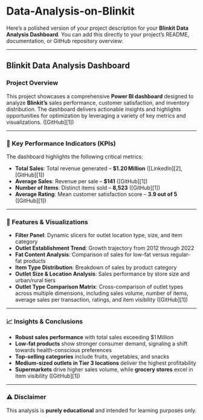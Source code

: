 # Data-Analysis-on-Blinkit
Here’s a polished version of your project description for your **Blinkit Data Analysis Dashboard**. You can add this directly to your project’s README, documentation, or GitHub repository overview:

---

## Blinkit Data Analysis Dashboard

### Project Overview

This project showcases a comprehensive **Power BI dashboard** designed to analyze **Blinkit’s** sales performance, customer satisfaction, and inventory distribution. The dashboard delivers actionable insights and highlights opportunities for optimization by leveraging a variety of key metrics and visualizations. ([GitHub][1])

---

### 🔑 Key Performance Indicators (KPIs)

The dashboard highlights the following critical metrics:

* **Total Sales**: Total revenue generated – **\$1.20 Million** ([LinkedIn][2], [GitHub][1])
* **Average Sales**: Revenue per sale – **\$141** ([GitHub][1])
* **Number of Items**: Distinct items sold – **8,523** ([GitHub][1])
* **Average Rating**: Mean customer satisfaction score – **3.9 out of 5** ([GitHub][1])

---

### 🧩 Features & Visualizations

* **Filter Panel**: Dynamic slicers for outlet location type, size, and item category
* **Outlet Establishment Trend**: Growth trajectory from 2012 through 2022
* **Fat Content Analysis**: Comparison of sales for low-fat versus regular-fat products
* **Item Type Distribution**: Breakdown of sales by product category
* **Outlet Size & Location Analysis**: Sales performance by store size and urban/rural tiers
* **Outlet Type Comparison Matrix**: Cross-comparison of outlet types across multiple dimensions, including sales volume, number of items, average sales per transaction, ratings, and item visibility ([GitHub][1])

---

### 📈 Insights & Conclusions

* **Robust sales performance** with total sales exceeding \$1 Million
* **Low-fat products** show stronger consumer demand, signaling a shift towards health-conscious preferences
* **Top-selling categories** include fruits, vegetables, and snacks
* **Medium-sized outlets in Tier 3 locations** deliver the highest profitability
* **Supermarkets** drive higher sales volume, while **grocery stores** excel in item visibility ([GitHub][1])

---

### ⚠️ Disclaimer

This analysis is **purely educational** and intended for learning purposes only.

